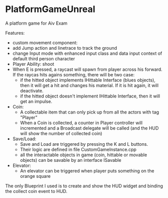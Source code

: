 # PlatformGameUnreal
 A platform game for Aiv Exam

Features:
- custom movement component:
 -  add Jump action and linetrace to track the ground
 -  change Input mode with enhanced input class and data input context of default third person character
- Player Ability: shoot
 - When E is pressed, a raycast will spawn from player across his forward. If the raycas hits agains something, there will be two case:
    - if the hitted object implements IHittable Interface (blues objects), then it will get a hit and changes his material. If it is hit again, it will deactivate.
    - if the hitted object doesn't implement IHittable Interface, then it will get an impulse.
- Coin:
  - A collectable item that can only pick up from all the actors with tag "Player"
  - When a Coin is collected, a counter in Player controller will incremented and a Broadcast delegate will be called (and the HUD will show the number of collected coin)
- Save/Load:
  - Save and Load are triggered by pressing the K and L buttons.
  - Their logic are defined in file CustomGameInstance.cpp
  - all the interactable objects in game (coin, hittable or movable objects) can be savable by an interface ISavable
- Elevator:
  - An elevator can be triggered when player puts something on the orange square
    
The only Blueprint I used is to create and show the HUD widget and binding the collect coin event to HUD.
